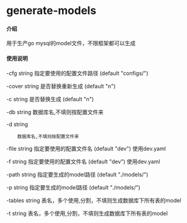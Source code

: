 # generate-models

#### 介绍
用于生产go mysql的model文件，不限框架都可以生成

#### 使用说明

  -cfg string
        指定要使用的配置文件路径 (default "configs/")  

  -cover string
        是否替换重新生成 (default "n")  

  -c string
        是否替换生成 (default "n")  

  -db string
        数据库名,不填则按配置文件来  

  -d string

        数据库名,不填则按配置文件来  
  -file string
        指定要使用的配置文件名 (default "dev") 使用dev.yaml  

  -f string
        指定要使用的配置文件名 (default "dev") 使用dev.yaml  

  -path string
        指定要生成的model路径 (default "./models/")  

  -p string
        指定要生成的model路径 (default "./models/")  

  -tables string
        表名，多个使用,分割，不填则生成数据库下所有表的model  

  -t string
        表名，多个使用,分割，不填则生成数据库下所有表的model  

